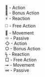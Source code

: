 🔷 - Action  
🔷 - Bonus Action  
⚡ - Reaction  
◻️ - Free Action  
🔷 - Movement  
♾️ - Passive  
◇ - Action  
○ - Bonus Action  
ϟ - Reaction  
□ - Free Action  
➞ - Movement  
∞ - Passive  
